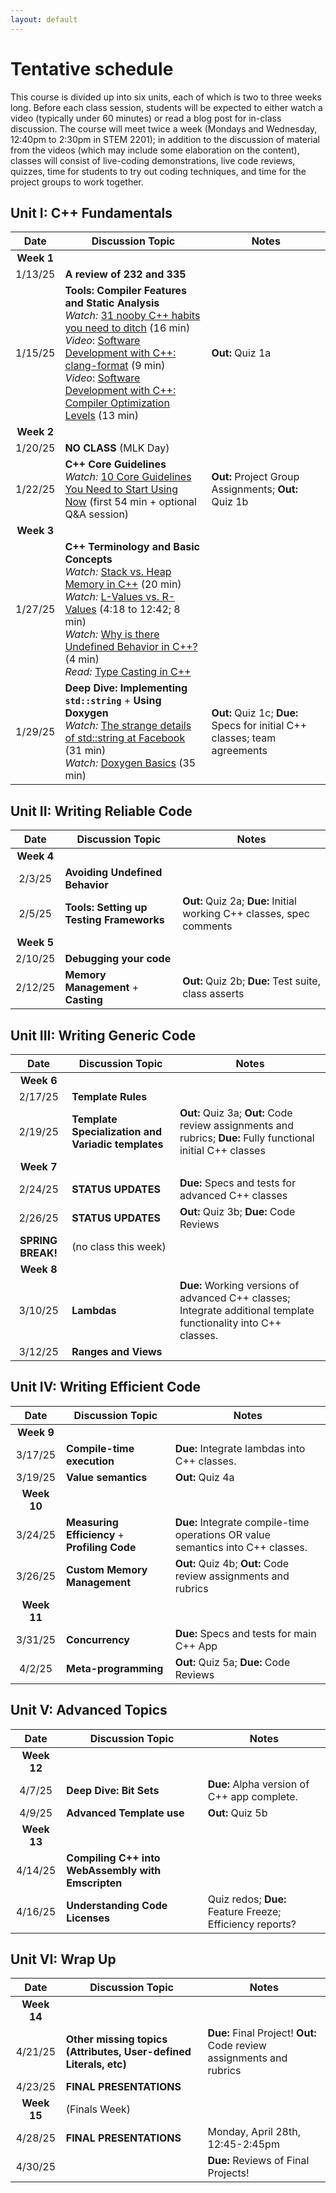 ```yaml
---
layout: default
---
```



# Tentative schedule

This course is divided up into six units, each of which is two to three weeks long.  Before each class session, students will be expected to either watch a video (typically under 60 minutes) or read a blog post for in-class discussion.  The course will meet twice a week (Mondays and Wednesday, 12:40pm to 2:30pm in STEM 2201); in addition to the discussion of material from the videos (which may include some elaboration on the content), classes will consist of live-coding demonstrations, live code reviews, quizzes, time for students to try out coding techniques, and time for the project groups to work together.

## Unit I: C++ Fundamentals

| Date     | Discussion Topic                    |  Notes |
|:--------:|-------------------------------------| ------ |
| **Week 1** | | |
| 1/13/25  | **A review of 232 and 335**         | |
| 1/15/25  | **Tools: Compiler Features and Static Analysis** <br> *Watch:* [31 nooby C++ habits you need to ditch](https://www.youtube.com/watch?v=i_wDa2AS_8w) (16 min) <br> *Video*: [Software Development with C++: clang-format](https://www.youtube.com/watch?v=YNv_g6ceL0w) (9 min) <br> *Video*: [Software Development with C++: Compiler Optimization Levels](https://www.youtube.com/watch?v=Gwvn8ruzXT8) (13 min) | **Out:** Quiz 1a |
| **Week 2** | |
| 1/20/25   | **NO CLASS** (MLK Day)            | |
| 1/22/25   | **C++ Core Guidelines** <br> *Watch:* [10 Core Guidelines You Need to Start Using Now](https://www.youtube.com/watch?v=XkDEzfpdcSg) (first 54 min + optional Q&A session) | **Out:** Project Group Assignments; **Out:** Quiz 1b |
| **Week 3** | |
| 1/27/25  | **C++ Terminology and Basic Concepts** <br> *Watch:* [Stack vs. Heap Memory in C++](https://youtu.be/wJ1L2nSIV1s?si=os-5lousW7XiMbWt) (20 min) <br> *Watch:* [L-Values vs. R-Values](https://www.youtube.com/watch?v=fbYknr-HPYE&t=258s) (4:18 to 12:42; 8 min) <br> *Watch:* [Why is there Undefined Behavior in C++?](https://www.youtube.com/watch?v=3weyREkE4HA) (4 min) <br> *Read:* [Type Casting in C++](https://omkaracharekar.hashnode.dev/a-guide-to-c-casting-staticcast-reinterpretcast-dynamiccast-and-constcast) <!--- ALT: (https://leimao.github.io/blog/CPP-Casts/) --> | |
| 1/29/25  | **Deep Dive: Implementing `std::string`** + **Using Doxygen** <br> *Watch:* [The strange details of std::string at Facebook](https://www.youtube.com/watch?v=kPR8h4-qZdk) (31 min) <br> *Watch:* [Doxygen Basics](https://www.youtube.com/watch?v=TtRn3HsOm1s) (35 min) | **Out:** Quiz 1c; **Due:** Specs for initial C\+\+ classes; team agreements |

## Unit II: Writing Reliable Code

| Date     | Discussion Topic                    |  Notes |
|:--------:|-------------------------------------| ------ |
| **Week 4** | | |
| 2/3/25  | **Avoiding Undefined Behavior** <!--- <br> *Watch:* [Back To Basics: Undefined Behavior](https://www.youtube.com/watch?v=NpL9YnxnOqM) (62 min) --> | |
| 2/5/25  | **Tools: Setting up Testing Frameworks** <!--- <br> *Watch:* [Back to Basics: C++ Testing (only 1:15 - 21:15)](https://youtu.be/SAM4rWaIvUQ?si=JQmJAK_1-F9aKqip&t=73) (20 min) <br/> *Read over:* [Catch 2 - Tutorial](https://github.com/catchorg/Catch2/blob/devel/docs/tutorial.md#writing-tests) <br/> *Read over:* [Unit vs. Integration Testing](https://circleci.com/blog/unit-testing-vs-integration-testing/) --> | **Out:** Quiz 2a; **Due:** Initial working C\+\+ classes, spec comments |
| **Week 5** | | |
| 2/10/25  | **Debugging your code** <!--- <br> *Watch:* [Back To Basics: Debugging Techniques](https://www.youtube.com/watch?v=M7fV-eQwxrY) (65 min) --> | |
| 2/12/25  | **Memory Management** + **Casting** <!--- <br> *Watch:* [C++ Memory Management Part 1: Pointer Primer, new, delete, macros](https://www.youtube.com/watch?v=DuJxoTzrCLY) (14 min) <br> *Watch:* [C++ Memory Management Part 2: Modern Pointers, shared, unique](https://www.youtube.com/watch?v=u_FEZDfBPk8) (23 min) <br> *Watch:* [Back to Basics: Casting](https://www.youtube.com/watch?v=2h2hdRqRIRk) (45 min) --> | **Out:** Quiz 2b; **Due:** Test suite, class asserts |

## Unit III: Writing Generic Code

| Date     | Discussion Topic                    |  Notes |
|:--------:|-------------------------------------| ------ |
| **Week 6** | | |
| 2/17/25  | **Template Rules** <!--- <br> *Watch:* [Back to Basics: Templates (Part 1 of 2)](https://www.youtube.com/watch?v=XN319NYEOcE) (61 min) --> | |
| 2/19/25  | **Template Specialization and Variadic templates** <br> <!--- *Watch:* [Back to Basics: Templates (Part 2 of 2)](https://www.youtube.com/watch?v=FfI6Lov1O9M) (67 min) --> | **Out:** Quiz 3a; **Out:** Code review assignments and rubrics; **Due:** Fully functional initial C\+\+ classes |
| **Week 7** | | |
| 2/24/25 | **STATUS UPDATES** <!--- Students will demo classes they made and provide specs for what's next --> | **Due:** Specs and tests for advanced C\+\+ classes |
| 2/26/25 | **STATUS UPDATES** | **Out:** Quiz 3b; **Due:** Code Reviews |
| **SPRING BREAK!** | (no class this week) | |
| **Week 8** | | |
| 3/10/25 | **Lambdas** <!--- <br> *Watch:* [Back to Basics: Lambdas](https://www.youtube.com/watch?v=IgNUBw3vcO4) (67 min) --> | **Due:** Working versions of advanced C++ classes; Integrate additional template functionality into C++ classes. |
| 3/12/25 | **Ranges and Views** <!--- <br> *Watch:* [C++20 Ranges in Practice](https://www.youtube.com/watch?v=L0bhZp6HMDM) (62 min) --> |  |

## Unit IV: Writing Efficient Code

| Date     | Discussion Topic                    |  Notes |
|:--------:|-------------------------------------| ------ |
| **Week 9** | | |
| 3/17/25 | **Compile-time execution** <!--- <br> *Watch:* [Introduction to `constexpr`](https://www.youtube.com/watch?v=Ia0MizHPLUA) (11 min) --> | **Due:** Integrate lambdas into C++ classes. |
| 3/19/25 | **Value semantics** <!--- <br> *Watch:* [Back to Basics: Cpp Value Semantics](https://www.youtube.com/watch?v=G9MxNwUoSt0) (48 min) --> | **Out:** Quiz 4a |
| **Week 10** | | |
| 3/24/25 | **Measuring Efficiency** + **Profiling Code** <!--- <br> *Watch:* [BENCHMARKING in C++](https://www.youtube.com/watch?v=YG4jexlSAjc) (15 min)<br> *Watch:* [Intro to Profiling](https://www.youtube.com/watch?v=YbYV8rRo9_A) (25 min) (How to instrument code with above benchmarking) --> | **Due:** Integrate compile-time operations OR value semantics into C++ classes. |
| 3/26/25  | **Custom Memory Management** <!--- <br> *Watch:* [Track MEMORY ALLOCATIONS the Easy Way in C++](https://www.youtube.com/watch?v=sLlGEUO_EGE) (13 min) --> | **Out:** Quiz 4b; **Out:** Code review assignments and rubrics |
| **Week 11** | | |
| 3/31/25  | **Concurrency** <!--- <br> *Watch:* [Back to Basics: Concurrency](https://www.youtube.com/watch?v=F6Ipn7gCOsY) - FIRST ~31 minutes only (to question break) --> | **Due:** Specs and tests for main C++ App|
| 4/2/25  | **Meta-programming** <!--- <br> *Watch:* [Template Metaprogramming: Type Traits (part 1)](https://www.youtube.com/watch?v=tiAVWcjIF6o) (60 min)<br> *OPTIONAL:* [Template Metaprogramming: Type Traits (part 2)](https://www.youtube.com/watch?v=dLZcocFOb5Q) (59 min) --> | **Out:** Quiz 5a; **Due:** Code Reviews |

## Unit V: Advanced Topics

| Date     | Discussion Topic                    |  Notes |
|:--------:|-------------------------------------| ------ |
| **Week 12** | | |
| 4/7/25 | **Deep Dive: Bit Sets**  | **Due:** Alpha version of C++ app complete. |
| 4/9/25 | **Advanced Template use** <!--- <br> *Watch:* [From C++ Templates to C++ Concepts - Metaprogramming: an Amazing Journey](https://www.youtube.com/watch?v=_doRiQS4GS8) (53 min) --> | **Out:** Quiz 5b |
| **Week 13** | | |
| 4/14/25 | **Compiling C++ into WebAssembly with Emscripten** <!--- <br> *Watch:* [Using WebAssembly and C++ to Make a Simple Game](https://www.youtube.com/watch?v=N248809vu5g) (72 min) --> |  |
| 4/16/25 | **Understanding Code Licenses** <!--- <br> *Watch:* [Free and Open Source software licenses explained](https://www.youtube.com/watch?v=UMIG4KnM8xw) (15 min) --> | Quiz redos; **Due:** Feature Freeze; Efficiency reports? |

## Unit VI: Wrap Up

| Date     | Discussion Topic                    |  Notes |
|:--------:|-------------------------------------| ------ |
| **Week 14** | | |
| 4/21/25 | **Other missing topics (Attributes, User-defined Literals, etc)** <!--- <br> *Watch:* [Attributes](https://www.youtube.com/watch?v=VQiIzcuMiIc) (15 min) <br> *Watch:* [User Defined Literals // How to invent custom literal values](https://www.youtube.com/watch?v=_AbAjeTAYvE) (11 min) --> | **Due:** Final Project! **Out:** Code review assignments and rubrics|
| 4/23/25 | **FINAL PRESENTATIONS** | |
| **Week 15** | (Finals Week) | |
| 4/28/25 | **FINAL PRESENTATIONS** | Monday, April 28th, 12:45-2:45pm |
| 4/30/25 | | **Due:** Reviews of Final Projects! |
